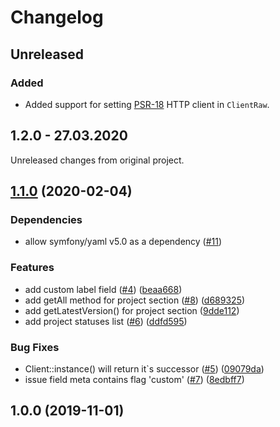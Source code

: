 # Changelog

## Unreleased

### Added

- Added support for setting [PSR-18](https://www.php-fig.org/psr/psr-18/) HTTP client in
  `ClientRaw`.


## 1.2.0 - 27.03.2020

Unreleased changes from original project.


## [1.1.0](https://github.com/badoo/jira-client/compare/v1.0.0...v1.1.0) (2020-02-04)

### Dependencies

* allow symfony/yaml v5.0 as a dependency ([#11](https://github.com/badoo/jira-client/issues/11))

### Features

* add custom label field ([#4](https://github.com/badoo/jira-client/issues/4)) ([beaa668](https://github.com/badoo/jira-client/commit/beaa6687aabe2e3b14c836d63d3bc4119af44cbe))
* add getAll method for project section ([#8](https://github.com/badoo/jira-client/issues/8)) ([d689325](https://github.com/badoo/jira-client/commit/d68932571e133b6115fd2c99e7a6f8ade525a885))
* add getLatestVersion() for project section ([9dde112](https://github.com/badoo/jira-client/commit/9dde112fb3d038b5ef8eb78eb0649d2ab684dc36))
* add project statuses list ([#6](https://github.com/badoo/jira-client/issues/6)) ([ddfd595](https://github.com/badoo/jira-client/commit/ddfd5952fb14bd1b7aaac4590f7395449956055f))


### Bug Fixes

* Client::instance() will return it`s successor ([#5](https://github.com/badoo/jira-client/issues/5)) ([09079da](https://github.com/badoo/jira-client/commit/09079dafc70d115d1bf4607c5646bef52847788f))
* issue field meta contains flag 'custom' ([#7](https://github.com/badoo/jira-client/issues/7)) ([8edbff7](https://github.com/badoo/jira-client/commit/8edbff7e6ebe9c4dbe51b9593ec76f0e537358bf))

## 1.0.0 (2019-11-01)
